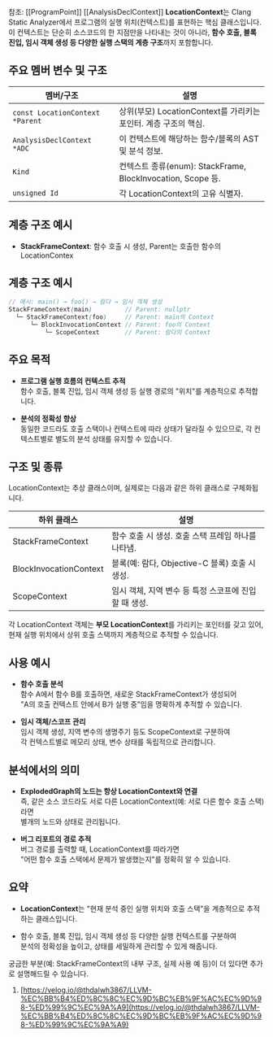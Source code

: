 참조:
[[ProgramPoint]]
[[AnalysisDeclContext]]
**LocationContext**는 Clang Static Analyzer에서 프로그램의 실행 위치(컨텍스트)를 표현하는 핵심 클래스입니다.  
이 컨텍스트는 단순히 소스코드의 한 지점만을 나타내는 것이 아니라, **함수 호출, 블록 진입, 임시 객체 생성 등 다양한 실행 스택의 계층 구조**까지 포함합니다.

## 주요 멤버 변수 및 구조


| 멤버/구조                           | 설명                                                   |
| ------------------------------- | ---------------------------------------------------- |
| `const LocationContext *Parent` | 상위(부모) LocationContext를 가리키는 포인터. 계층 구조의 핵심.         |
| `AnalysisDeclContext *ADC`      | 이 컨텍스트에 해당하는 함수/블록의 AST 및 분석 정보.                     |
| `Kind`                          | 컨텍스트 종류(enum): StackFrame, BlockInvocation, Scope 등. |
| `unsigned Id`                   | 각 LocationContext의 고유 식별자.                           |

## 계층 구조 예시

- **StackFrameContext**: 함수 호출 시 생성, Parent는 호출한 함수의 LocationContex
## 계층 구조 예시

```scss
// 예시: main() → foo() → 람다 → 임시 객체 생성
StackFrameContext(main)         // Parent: nullptr
  └─ StackFrameContext(foo)     // Parent: main의 Context
      └─ BlockInvocationContext // Parent: foo의 Context
          └─ ScopeContext       // Parent: 람다의 Context
```


## 주요 목적

- **프로그램 실행 흐름의 컨텍스트 추적**  
    함수 호출, 블록 진입, 임시 객체 생성 등 실행 경로의 "위치"를 계층적으로 추적합니다.
    
- **분석의 정확성 향상**  
    동일한 코드라도 호출 스택이나 컨텍스트에 따라 상태가 달라질 수 있으므로, 각 컨텍스트별로 별도의 분석 상태를 유지할 수 있습니다.
    

## 구조 및 종류

LocationContext는 추상 클래스이며, 실제로는 다음과 같은 하위 클래스로 구체화됩니다.

|하위 클래스|설명|
|---|---|
|StackFrameContext|함수 호출 시 생성. 호출 스택 프레임 하나를 나타냄.|
|BlockInvocationContext|블록(예: 람다, Objective-C 블록) 호출 시 생성.|
|ScopeContext|임시 객체, 지역 변수 등 특정 스코프에 진입할 때 생성.|

각 LocationContext 객체는 **부모 LocationContext**를 가리키는 포인터를 갖고 있어,  
현재 실행 위치에서 상위 호출 스택까지 계층적으로 추적할 수 있습니다.

## 사용 예시

- **함수 호출 분석**  
    함수 A에서 함수 B를 호출하면, 새로운 StackFrameContext가 생성되어  
    "A의 호출 컨텍스트 안에서 B가 실행 중"임을 명확하게 추적할 수 있습니다.
    
- **임시 객체/스코프 관리**  
    임시 객체 생성, 지역 변수의 생명주기 등도 ScopeContext로 구분하여  
    각 컨텍스트별로 메모리 상태, 변수 상태를 독립적으로 관리합니다.
    

## 분석에서의 의미

- **ExplodedGraph의 노드는 항상 LocationContext와 연결**  
    즉, 같은 소스 코드라도 서로 다른 LocationContext(예: 서로 다른 함수 호출 스택)라면  
    별개의 노드와 상태로 관리됩니다.
    
- **버그 리포트의 경로 추적**  
    버그 경로를 출력할 때, LocationContext를 따라가면  
    "어떤 함수 호출 스택에서 문제가 발생했는지"를 정확히 알 수 있습니다.
    

## 요약

- **LocationContext**는 "현재 분석 중인 실행 위치와 호출 스택"을 계층적으로 추적하는 클래스입니다.
    
- 함수 호출, 블록 진입, 임시 객체 생성 등 다양한 실행 컨텍스트를 구분하여  
    분석의 정확성을 높이고, 상태를 세밀하게 관리할 수 있게 해줍니다.
    

궁금한 부분(예: StackFrameContext의 내부 구조, 실제 사용 예 등)이 더 있다면 추가로 설명해드릴 수 있습니다.

1. [https://velog.io/@thdalwh3867/LLVM-%EC%BB%B4%ED%8C%8C%EC%9D%BC%EB%9F%AC%EC%9D%98-%ED%99%9C%EC%9A%A9](https://velog.io/@thdalwh3867/LLVM-%EC%BB%B4%ED%8C%8C%EC%9D%BC%EB%9F%AC%EC%9D%98-%ED%99%9C%EC%9A%A9)